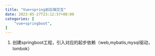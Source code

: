 ```yaml
---
title: "Vue+spring前后端交互"
date: 2023-05-27T23:12:57+08:00
categories: [
    "vue+springboot",
]
---
```

1. 创建springboot工程，引入对应的起步依赖（web,mybatis,mysql驱动，lombok）
